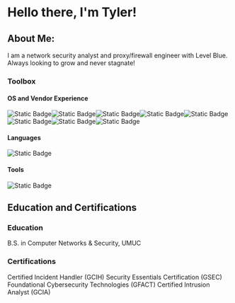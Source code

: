 
<!-- Image centered -->

# Hello there, I'm Tyler!

## About Me:

I am a network security analyst and proxy/firewall engineer with Level Blue. Always looking to grow and never stagnate!

### Toolbox

#### OS and Vendor Experience

![Static Badge](./assets/img/icons/bluecoat.png/:badgeContent)![Static Badge](./assets/img/icons/checkpoint.png/:badgeContent)![Static Badge](./assets/img/icons/cisco.png/:badgeContent)![Static Badge](./assets/img/icons/f5.png/:badgeContent)![Static Badge](./assets/img/icons/fortinet.png/:badgeContent)![Static Badge](./assets/img/icons/junipernetworks.png/:badgeContent)![Static Badge](./assets/img/icons/paloaltonetworks.png/:badgeContent)![Static Badge](./assets/img/icons/Proofpoint-logo-reg-K.png/:badgeContent)

#### Languages

![Static Badge](./assets/img/icons/python.png/:badgeContent)

#### Tools 

![Static Badge](./assets/img/icons/wireshark.png/:badgeContent)

## Education and Certifications

### Education

B.S. in Computer Networks & Security, UMUC

### Certifications

Certified Incident Handler (GCIH)
Security Essentials Certification (GSEC)
Foundational Cybersecurity Technologies (GFACT)
Certified Intrusion Analyst (GCIA)

